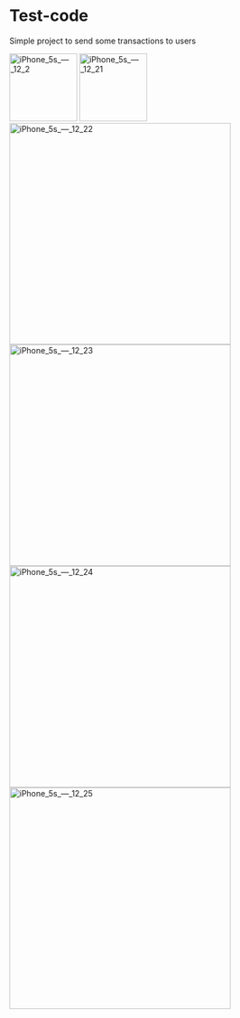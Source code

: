 # Test-code
Simple project to send some transactions to users
<div>
  <span>
    <img width="120" alt="iPhone_5s_—_12_2" src="https://user-images.githubusercontent.com/7068861/57200518-b80a3e00-6f95-11e9-9bef-72768c013442.png">
    </span>
  <span>
    <img width="120" alt="iPhone_5s_—_12_21" src="https://user-images.githubusercontent.com/7068861/57200528-e9830980-6f95-11e9-8cec-914c2f173259.png">
  <span>
    <img width="392" alt="iPhone_5s_—_12_22" src="https://user-images.githubusercontent.com/7068861/57200576-6d3cf600-6f96-11e9-8f9c-a9e83d26815f.png">
  </span>
  <span>
    <img width="392" alt="iPhone_5s_—_12_23" src="https://user-images.githubusercontent.com/7068861/57200578-6f06b980-6f96-11e9-8095-ae4096507561.png">
  </span>
  <span>
    <img width="392" alt="iPhone_5s_—_12_24" src="https://user-images.githubusercontent.com/7068861/57200581-70d07d00-6f96-11e9-925f-74c6ec5ae06c.png">
  </span>
  <span>
    <img width="392" alt="iPhone_5s_—_12_25" src="https://user-images.githubusercontent.com/7068861/57200582-71691380-6f96-11e9-8ab5-d9b6deaed88d.png">
  </span>
</div>


